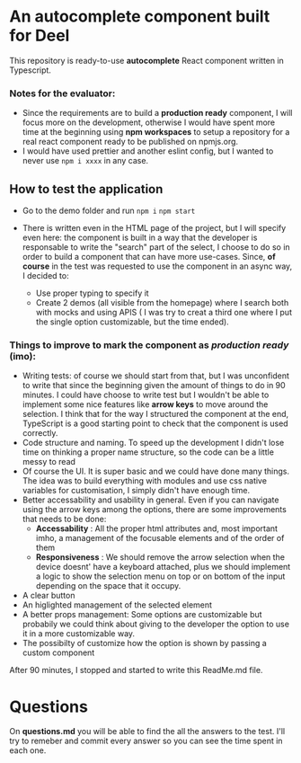 # An autocomplete component built for Deel

This repository is ready-to-use **autocomplete** React component written in Typescript.

### Notes for the evaluator:
- Since the requirements are to build a **production ready** component, I will focus more on the development, otherwise I would have spent more time at the beginning using **npm workspaces** to setup a repository for a real react component ready to be published on npmjs.org.
- I would have used prettier and another eslint config, but I wanted to never use `npm i xxxx`  in any case.

 
 ## How to test the application

 - Go to the demo folder and run 
`npm i`
`npm start`

- There is written even in the HTML page of the project, but I will specify even here: the component is built in a way that the developer is responsable to write the "search" part of the select, I choose to do so in order to build a component that can have more use-cases. Since, **of course** in the test was requested to use the component in an async way, I decided to: 
  - Use proper typing to specify it
  - Create 2 demos (all visible from the homepage) where I search both with mocks and using APIS ( I was try to creat a third one where I put the single option customizable, but the time ended).

### Things to improve to mark the component as _production ready_ (imo): 
- Writing tests: of course we should start from that, but I was unconfident to write that since the beginning given the amount of things to do in 90 minutes. I could have choose to write test but I wouldn't be able to implement some nice features like __arrow keys__ to move around the selection. I think that for the way I structured the component at the end, TypeScript is a good starting point to check that the component is used correctly.
- Code structure and naming. To speed up the development I didn't lose time on thinking a proper name structure, so the code can be a little messy to read
- Of course the UI. It is super basic and we could have done many things. The idea was to build everything with modules and use css native variables for customisation, I simply didn't have enough time.
- Better accessability and usability in general. Even if you can navigate using the arrow keys among the options, there are some improvements that needs to be done:
  -  **Accessability** : All the proper html attributes and, most important imho, a management of the focusable elements and of the order of them
  - **Responsiveness** : We should remove the arrow selection when the device doesnt' have a keyboard attached, plus we should implement a logic to show the selection menu on top or on bottom of the input depending on the space that it occupy.
- A clear button
- An higlighted management of the selected element
- A better props management: Some options are customizable but probabily we could think about giving to the developer the option to use it in a more customizable way.
- The possibilty of customize how the option is shown by passing a custom component


After 90 minutes, I stopped and started to write this ReadMe.md file. 

# Questions
On **questions.md** you will be able to find the all the answers to the test. I'll try to remeber and commit every answer so you can see the time spent in each one. 


<!-- The autocomplete component code is inside the folder `./src` -->